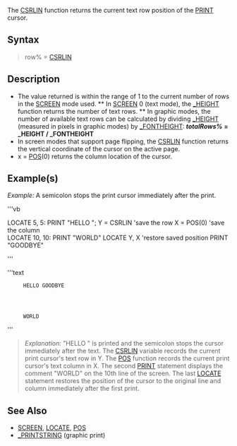 The [CSRLIN](CSRLIN) function returns the current text row position of the [PRINT](PRINT) cursor.



## Syntax

>  row% = [CSRLIN](CSRLIN)


## Description

*  The value returned is within the range of 1 to the current number of rows in the [SCREEN](SCREEN) mode used.
** In [SCREEN](SCREEN) 0 (text mode), the [_HEIGHT](_HEIGHT) function returns the number of text rows.
** In graphic modes, the number of available text rows can be calculated by dividing [_HEIGHT](_HEIGHT) (measured in pixels in graphic modes) by [_FONTHEIGHT](_FONTHEIGHT): ***totalRows%* = _HEIGHT / _FONTHEIGHT**
*  In screen modes that support page flipping, the [CSRLIN](CSRLIN) function returns the vertical coordinate of the cursor on the active page.
* x = [POS](POS)(0) returns the column location of the cursor.


## Example(s)

*Example:* A semicolon stops the print cursor immediately after the print.

'''vb

  LOCATE 5, 5: PRINT "HELLO ";
  Y = CSRLIN 'save the row
  X = POS(0) 'save the column  
  LOCATE 10, 10: PRINT "WORLD"
  LOCATE Y, X 'restore saved position
  PRINT "GOODBYE" 

'''


'''text






         HELLO GOODBYE




         WORLD



'''

> *Explanation:* "HELLO " is printed and the semicolon stops the cursor immediately after the text. The [CSRLIN](CSRLIN) variable records the current print cursor's text row in Y. The [POS](POS) function records the current print cursor's text column in X. The second [PRINT](PRINT) statement displays the comment "WORLD" on the 10th line of the screen. The last [LOCATE](LOCATE) statement restores the position of the cursor to the original line and column immediately after the first print.


## See Also

* [SCREEN](SCREEN), [LOCATE](LOCATE), [POS](POS)
* [_PRINTSTRING](_PRINTSTRING) (graphic print)




